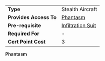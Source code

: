 |                        |                                                             |
| ---------------------- | ----------------------------------------------------------- |
| **Type**               | Stealth Aircraft                                            |
| **Provides Access To** | [Phantasm](../vehicles/Phantasm.md)                         |
| **Pre-requisite**      | [Infiltration Suit](Infiltration_Suit_(Certification).md) |
| **Required For**       | \-                                                          |
| **Cert Point Cost**    | 3                                                           |

**Phantasm**

<!--[Category:Certification](Category:Certification.md)-->
